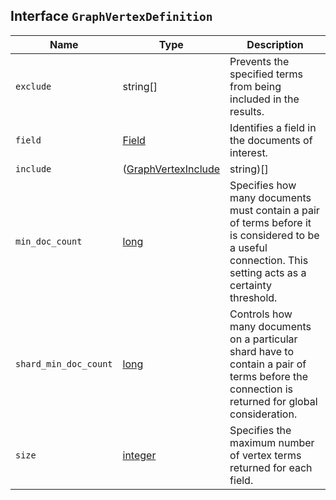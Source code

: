 ## Interface `GraphVertexDefinition`

| Name | Type | Description |
| - | - | - |
| `exclude` | string[] | Prevents the specified terms from being included in the results. |
| `field` | [Field](./Field.md) | Identifies a field in the documents of interest. |
| `include` | ([GraphVertexInclude](./GraphVertexInclude.md) | string)[] | Identifies the terms of interest that form the starting points from which you want to spider out. |
| `min_doc_count` | [long](./long.md) | Specifies how many documents must contain a pair of terms before it is considered to be a useful connection. This setting acts as a certainty threshold. |
| `shard_min_doc_count` | [long](./long.md) | Controls how many documents on a particular shard have to contain a pair of terms before the connection is returned for global consideration. |
| `size` | [integer](./integer.md) | Specifies the maximum number of vertex terms returned for each field. |

